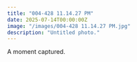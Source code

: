 ```yaml
---
title: "004-428 11.14.27 PM"
date: 2025-07-14T00:00:00Z
image: "/images/004-428 11.14.27 PM.jpg"
description: "Untitled photo."
---
```


A moment captured.
